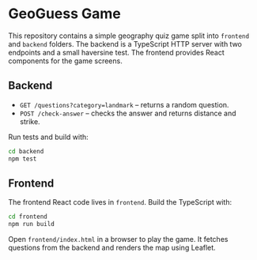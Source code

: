 # GeoGuess Game

This repository contains a simple geography quiz game split into `frontend` and `backend` folders. The backend is a TypeScript HTTP server with two endpoints and a small haversine test. The frontend provides React components for the game screens.

## Backend

- `GET /questions?category=landmark` – returns a random question.
- `POST /check-answer` – checks the answer and returns distance and strike.

Run tests and build with:

```bash
cd backend
npm test
```

## Frontend

The frontend React code lives in `frontend`. Build the TypeScript with:

```bash
cd frontend
npm run build
```

Open `frontend/index.html` in a browser to play the game. It fetches questions
from the backend and renders the map using Leaflet.
